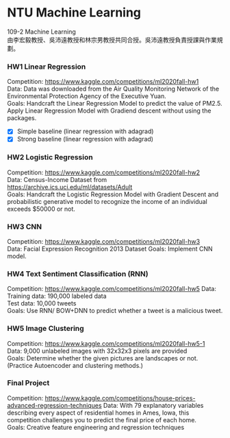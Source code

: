# NTU Machine Learning  
109-2 Machine Learning   
由李宏毅教授、吳沛遠教授和林宗男教授共同合授。吳沛遠教授負責授課與作業規劃。   
### HW1 Linear Regression
Competition: https://www.kaggle.com/competitions/ml2020fall-hw1  
Data: Data was downloaded from the Air Quality Monitoring Network of the Environmental Protection Agency of the Executive Yuan.  
Goals: Handcraft the Linear Regression Model to predict the value of PM2.5.  
Apply Linear Regression Model with Gradiend descent without using the packages.   
- [x] Simple baseline (linear regression with adagrad) 
- [x] Strong baseline (linear regression with adagrad) 
### HW2 Logistic Regression
Competition: https://www.kaggle.com/competitions/ml2020fall-hw2   
Data: Census-Income Dataset from https://archive.ics.uci.edu/ml/datasets/Adult  
Goals: Handcraft the Logistic Regression Model with Gradient Descent and probabilistic generative model to recognize the income of an individual exceeds $50000 or not.  
### HW3 CNN
Competition: https://www.kaggle.com/competitions/ml2020fall-hw3  
Data: Facial Expression Recognition 2013 Dataset
Goals: Implement CNN model.
### HW4 Text Sentiment Classification (RNN)  
Competition: https://www.kaggle.com/competitions/ml2020fall-hw5
Data:  
Training data: 190,000 labeled data  
Test data: 10,000 tweets  
Goals: Use RNN/ BOW+DNN to predict whether a tweet is a malicious tweet.  
### HW5 Image Clustering
Competition: https://www.kaggle.com/competitions/ml2020fall-hw5-1  
Data: 9,000 unlabeled images with 32x32x3 pixels are provided   
Goals: Determine whether the given pictures are landscapes or not. (Practice Autoencoder and clustering methods.)   
### Final Project
Competition: https://www.kaggle.com/competitions/house-prices-advanced-regression-techniques
Data: With 79 explanatory variables describing every aspect of residential homes in Ames, Iowa, this competition challenges you to predict the final price of each home.  
Goals: Creative feature engineering and regression techniques   
